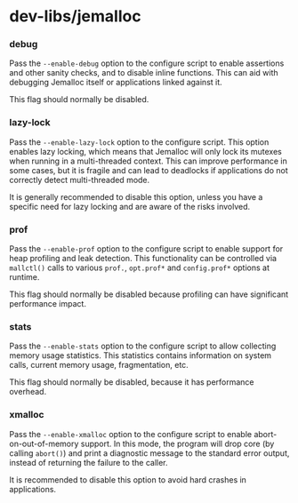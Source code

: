 # dev-libs/jemalloc

### debug
Pass the `--enable-debug` option to the configure script to enable assertions and other sanity checks, and to disable inline functions. This can aid with debugging Jemalloc itself or applications linked against it.

This flag should normally be disabled.

### lazy-lock
Pass the `--enable-lazy-lock` option to the configure script. This option enables lazy locking, which means that Jemalloc will only lock its mutexes when running in a multi-threaded context. This can improve performance in some cases, but it is fragile and can lead to deadlocks if applications do not correctly detect multi-threaded mode.

It is generally recommended to disable this option, unless you have a specific need for lazy locking and are aware of the risks involved.

### prof
Pass the `--enable-prof` option to the configure script to enable support for heap profiling and leak detection. This functionality can be controlled via `mallctl()` calls to various `prof.`, `opt.prof*` and `config.prof*` options at runtime.

This flag should normally be disabled because profiling can have significant performance impact.

### stats
Pass the `--enable-stats` option to the configure script to allow collecting memory usage statistics. This statistics contains information on system calls, current memory usage, fragmentation, etc.

This flag should normally be disabled, because it has performance overhead.

### xmalloc
Pass the `--enable-xmalloc` option to the configure script to enable abort-on-out-of-memory support. In this mode, the program will drop core (by calling `abort()`) and print a diagnostic message to the standard error output, instead of returning the failure to the caller.

It is recommended to disable this option to avoid hard crashes in applications.
